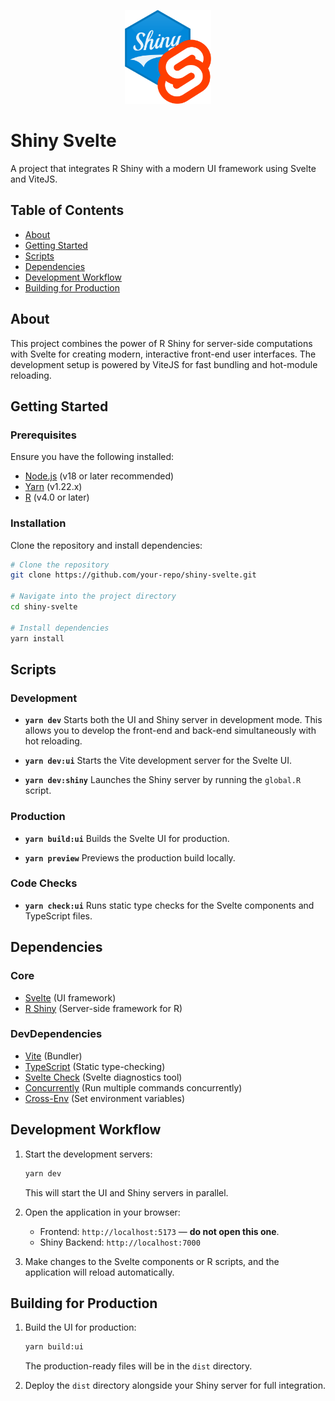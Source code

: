 <p align="center">
  <img src="./resources/shiny-svelte.svg" height="150" />
</p>

# Shiny Svelte

A project that integrates R Shiny with a modern UI framework using Svelte and ViteJS.

## Table of Contents

- [About](#about)
- [Getting Started](#getting-started)
- [Scripts](#scripts)
- [Dependencies](#dependencies)
- [Development Workflow](#development-workflow)
- [Building for Production](#building-for-production)

## About

This project combines the power of R Shiny for server-side computations with Svelte for creating modern, interactive front-end user interfaces. The development setup is powered by ViteJS for fast bundling and hot-module reloading.

## Getting Started

### Prerequisites

Ensure you have the following installed:

- [Node.js](https://nodejs.org/) (v18 or later recommended)
- [Yarn](https://classic.yarnpkg.com/) (v1.22.x)
- [R](https://www.r-project.org/) (v4.0 or later)

### Installation

Clone the repository and install dependencies:

```bash
# Clone the repository
git clone https://github.com/your-repo/shiny-svelte.git

# Navigate into the project directory
cd shiny-svelte

# Install dependencies
yarn install
```

## Scripts

### Development

- **`yarn dev`**
  Starts both the UI and Shiny server in development mode. This allows you to develop the front-end and back-end simultaneously with hot reloading.

- **`yarn dev:ui`**
  Starts the Vite development server for the Svelte UI.

- **`yarn dev:shiny`**
  Launches the Shiny server by running the `global.R` script.

### Production

- **`yarn build:ui`**
  Builds the Svelte UI for production.

- **`yarn preview`**
  Previews the production build locally.

### Code Checks

- **`yarn check:ui`**
  Runs static type checks for the Svelte components and TypeScript files.

## Dependencies

### Core

- [Svelte](https://svelte.dev/) (UI framework)
- [R Shiny](https://shiny.rstudio.com/) (Server-side framework for R)

### DevDependencies

- [Vite](https://vitejs.dev/) (Bundler)
- [TypeScript](https://www.typescriptlang.org/) (Static type-checking)
- [Svelte Check](https://github.com/sveltejs/language-tools) (Svelte diagnostics tool)
- [Concurrently](https://github.com/open-cli-tools/concurrently) (Run multiple commands concurrently)
- [Cross-Env](https://github.com/kentcdodds/cross-env) (Set environment variables)

## Development Workflow

1. Start the development servers:
   ```bash
   yarn dev
   ```
   This will start the UI and Shiny servers in parallel.

2. Open the application in your browser:
   - Frontend: `http://localhost:5173` — **do not open this one**.
   - Shiny Backend: `http://localhost:7000`

3. Make changes to the Svelte components or R scripts, and the application will reload automatically.

## Building for Production

1. Build the UI for production:
   ```bash
   yarn build:ui
   ```
   The production-ready files will be in the `dist` directory.

2. Deploy the `dist` directory alongside your Shiny server for full integration.